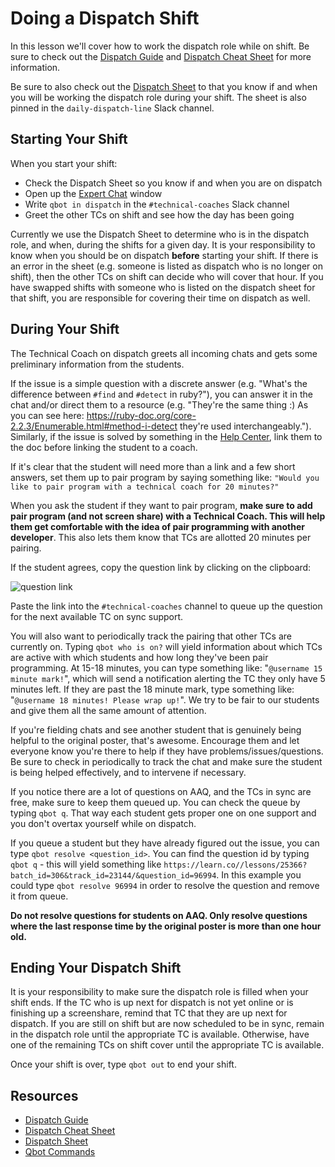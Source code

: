 # Doing a Dispatch Shift

In this lesson we'll cover how to work the dispatch role while on shift. Be sure to check out the [Dispatch Guide](https://github.com/flatiron-labs/technical-coach-resources/blob/master/dispatch/dispatch-guide.md)
 and [Dispatch Cheat Sheet](https://github.com/flatiron-labs/technical-coach-resources/blob/master/dispatch/dispatch-cheatsheet.md) for more information.

 Be sure to also check out the [Dispatch Sheet](https://docs.google.com/spreadsheets/d/124Vvqd1Hk2DoStjW2fGXrvjPkMn2ZzMCMFqqTQOtG6s/edit#gid=1277548195) to that you know if and when you will be working the dispatch role during your shift. The sheet is also pinned in the `daily-dispatch-line` Slack channel.

## Starting Your Shift
When you start your shift:

- Check the Dispatch Sheet so you know if and when you are on dispatch
- Open up the [Expert Chat](https://learn.co/expert-chat) window
- Write `qbot in dispatch` in the `#technical-coaches` Slack channel
- Greet the other TCs on shift and see how the day has been going

Currently we use the Dispatch Sheet to determine who is in the dispatch role, and when, during the shifts for a given day. It is your responsibility to know when you should be on dispatch **before** starting your shift. If there is an error in the sheet (e.g. someone is listed as dispatch who is no longer on shift), then the other TCs on shift can decide who will cover that hour. If you have swapped shifts with someone who is listed on the dispatch sheet for that shift, you are responsible for covering their time on dispatch as well.

## During Your Shift
The Technical Coach on dispatch greets all incoming chats and gets some preliminary information from the students.

If the issue is a simple question with a discrete answer (e.g. "What's the difference between `#find` and `#detect` in ruby?"), you can answer it in the chat and/or direct them to a resource (e.g. "They're the same thing :) As you can see here: https://ruby-doc.org/core-2.2.3/Enumerable.html#method-i-detect they're used interchangeably."). Similarly, if the issue is solved by something in the [Help Center](http://help.learn.co/), link them to the doc before linking the student to a coach.

If it's clear that the student will need more than a link and a few short answers, set them up to pair program by saying something like: `"Would you like to pair program with a technical coach for 20 minutes?"`

When you ask the student if they want to pair program, **make sure to add pair program (and not screen share) with a Technical Coach. This will help them get comfortable with the idea of pair programming with another developer**. This also lets them know that TCs are allotted 20 minutes per pairing.

If the student agrees, copy the question link by clicking on the clipboard:

![question link](https://s3.amazonaws.com/learn-experts/expert-chat-clipboard.png)

Paste the link into the `#technical-coaches` channel to queue up the question for the next available TC on sync support.

You will also want to periodically track the pairing that other TCs are currently on. Typing `qbot who is on?` will yield information about which TCs are active with which students and how long they've been pair programming. At 15-18 minutes, you can type something like: "`@username 15 minute mark!`", which will send a notification alerting the TC they only have 5 minutes left. If they are past the 18 minute mark, type something like: "`@username 18 minutes! Please wrap up!`". We try to be fair to our students and give them all the same amount of attention.

If you're fielding chats and see another student that is genuinely being helpful to the original poster, that's awesome. Encourage them and let everyone know you're there to help if they have problems/issues/questions. Be sure to check in periodically to track the chat and make sure the student is being helped effectively, and to intervene if necessary.

If you notice there are a lot of questions on AAQ, and the TCs in sync are free, make sure to keep them queued up. You can check the queue by typing `qbot q`. That way each student gets proper one on one support and you don't overtax yourself while on dispatch.

If you queue a student but they have already figured out the issue, you can type `qbot resolve <question_id>`. You can find the question id by typing `qbot q` - this will yield something like `https://learn.co//lessons/25366?batch_id=306&track_id=23144/&question_id=96994`. In this example you could type `qbot resolve 96994` in order to resolve the question and remove it from queue.

**Do not resolve questions for students on AAQ. Only resolve questions where the last response time by the original poster is more than one hour old.**

## Ending Your Dispatch Shift
It is your responsibility to make sure the dispatch role is filled when your shift ends. If the TC who is up next for dispatch is not yet online or is finishing up a screenshare, remind that TC that they are up next for dispatch. If you are still on shift but are now scheduled to be in sync, remain in the dispatch role until the appropriate TC is available. Otherwise, have one of the remaining TCs on shift cover until the appropriate TC is available. 

Once your shift is over, type `qbot out` to end your shift.

## Resources

* [Dispatch Guide](https://github.com/flatiron-labs/technical-coach-resources/blob/master/dispatch/dispatch-guide.md)
* [Dispatch Cheat Sheet](https://github.com/flatiron-labs/technical-coach-resources/blob/master/dispatch/dispatch-cheatsheet.md)
* [Dispatch Sheet](https://docs.google.com/spreadsheets/d/124Vvqd1Hk2DoStjW2fGXrvjPkMn2ZzMCMFqqTQOtG6s/edit#gid=1277548195)
* [Qbot Commands](https://github.com/flatiron-labs/technical-coach-resources/blob/master/qbot.md)
